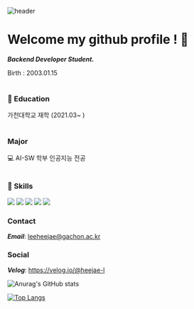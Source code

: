 ![header](https://capsule-render.vercel.app/api?type=waving&color=auto&height=300&section=header&text=이희재(Heejae-L)&fontSize=60)
# Welcome my github profile ! 👋

***Backend Developer Student.***

Birth : 2003.01.15
<br/><br/>

### 🏢 Education

가천대학교 재학
(2021.03~  )
<br/><br/>

### Major

💻 AI-SW 학부 인공지능 전공
<br/><br/>

### 🚀 Skills

<img src="https://img.shields.io/badge/C-A8B9CC?style=flat&logo=C&logoColor=black"/>
<img src="https://img.shields.io/badge/JavaScript-F7DF1E?style=flat&logo=JavaScript&logoColor=black"/>
<img src="https://img.shields.io/badge/SpringBoot-6DB33F?style=flat&logo=SpringBoot&logoColor=white"/>
<img src="https://img.shields.io/badge/HTML-E34F26?style=flat&logo=HTML5&logoColor=black"/>
<img src="https://img.shields.io/badge/JAVA-5382a1?style=flat&logo=JAVA&logoColor=black"/>

### Contact

***Email***: leeheejae@gachon.ac.kr

### Social
***Velog***: https://velog.io/@heejae-l

![Anurag's GitHub stats](https://github-readme-stats.vercel.app/api?username=Heejae-L&theme=flag-india&show_icons=true)

[![Top Langs](https://github-readme-stats.vercel.app/api/top-langs/?username=Heejae-L)](https://github.com/Heejae-L/github-readme-stats)

